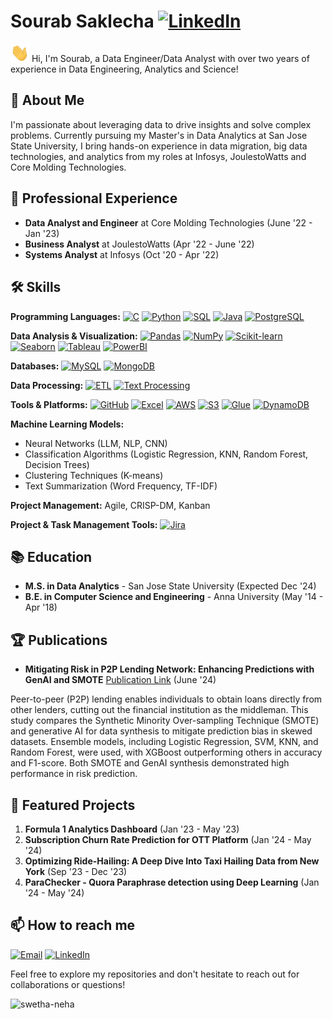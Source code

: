 # Sourab Saklecha [![LinkedIn](https://img.shields.io/badge/LinkedIn-%230A66C2.svg?style=for-the-badge&logo=linkedin&logoColor=white)](https://www.linkedin.com/in/swetha-neha/)

<img src="https://raw.githubusercontent.com/ABSphreak/ABSphreak/master/gifs/Hi.gif" width="30px"> Hi, I'm Sourab, a Data Engineer/Data Analyst with over two years of experience in Data Engineering, Analytics and Science!

## 🚀 About Me
I'm passionate about leveraging data to drive insights and solve complex problems. Currently pursuing my Master's in Data Analytics at San Jose State University, I bring hands-on experience in data migration, big data technologies, and analytics from my roles at Infosys, JoulestoWatts and Core Molding Technologies.

## 💼 Professional Experience
- **Data Analyst and Engineer** at Core Molding Technologies (June '22 - Jan '23)
- **Business Analyst** at JoulestoWatts (Apr '22 - June '22)
- **Systems Analyst** at Infosys (Oct '20 - Apr '22)


## 🛠 Skills

****Programming Languages:****
[![C](https://img.shields.io/badge/C-%2300599C.svg?style=for-the-badge&logo=cplusplus&logoColor=white)](https://en.wikipedia.org/wiki/C_(programming_language))
[![Python](https://img.shields.io/badge/Python-FFD43B?style=for-the-badge&logo=python&logoColor=darkgreen)](https://www.python.org)
[![SQL](https://img.shields.io/badge/SQL-%23404d59.svg?style=for-the-badge)](https://www.mysql.com/)
[![Java](https://img.shields.io/badge/java-%23ED8B00.svg?style=for-the-badge&logo=openjdk&logoColor=white)](https://www.java.com/en/)
[![PostgreSQL](https://img.shields.io/badge/PostgreSQL-%233C54A1.svg?style=for-the-badge&logo=postgresql&logoColor=white)](https://www.postgresql.org)

****Data Analysis & Visualization:****
[![Pandas](https://img.shields.io/badge/Pandas-2C2D72?style=for-the-badge&logo=pandas&logoColor=white)](https://pandas.pydata.org)
[![NumPy](https://img.shields.io/badge/Numpy-777BB4?style=for-the-badge&logo=numpy&logoColor=white)](https://numpy.org)
[![Scikit-learn](https://img.shields.io/badge/scikit_learn-F7931E?style=for-the-badge&logo=scikit-learn&logoColor=white)](https://scikit-learn.org/stable/)
[![Seaborn](https://img.shields.io/badge/Seaborn-%23007A8A.svg?style=for-the-badge&logo=seaborn&logoColor=white)](https://seaborn.pydata.org)
[![Tableau](https://img.shields.io/badge/Tableau-%23E97627.svg?style=for-the-badge&logo=tableau&logoColor=white)](https://www.tableau.com)
[![PowerBI](https://img.shields.io/badge/PowerBI-%23F2C811.svg?style=for-the-badge&logo=powerbi&logoColor=black)](https://powerbi.microsoft.com)

****Databases:****
[![MySQL](https://img.shields.io/badge/MySQL-%234479A1.svg?style=for-the-badge&logo=mysql&logoColor=white)](https://www.mysql.com/)
[![MongoDB](https://img.shields.io/badge/MongoDB-%234ea94b.svg?style=for-the-badge&logo=mongodb&logoColor=white)](https://www.mongodb.com)

****Data Processing:****
[![ETL](https://img.shields.io/badge/ETL-%23F7C6C7.svg?style=for-the-badge&logo=apache-airflow&logoColor=black)](https://en.wikipedia.org/wiki/Extract,_transform,_load)
[![Text Processing](https://img.shields.io/badge/Text%20Processing-%23F2C811.svg?style=for-the-badge&logo=python&logoColor=black)](https://en.wikipedia.org/wiki/Text_mining)

****Tools & Platforms:****
[![GitHub](https://img.shields.io/badge/GitHub-%23181717.svg?style=for-the-badge&logo=github&logoColor=white)](https://github.com)
[![Excel](https://img.shields.io/badge/Excel-%2314347E.svg?style=for-the-badge&logo=microsoft-excel&logoColor=white)](https://www.microsoft.com/en-us/microsoft-365/excel)
[![AWS](https://img.shields.io/badge/AWS-%23FF9900.svg?style=for-the-badge&logo=amazonaws&logoColor=white)](https://aws.amazon.com)
[![S3](https://img.shields.io/badge/AWS%20S3-%23F5A623.svg?style=for-the-badge&logo=amazon-s3&logoColor=white)](https://aws.amazon.com/s3/)
[![Glue](https://img.shields.io/badge/AWS%20Glue-%23F5A623.svg?style=for-the-badge&logo=amazon-glue&logoColor=white)](https://aws.amazon.com/glue/)
[![DynamoDB](https://img.shields.io/badge/AWS%20DynamoDB-%230B4F4F.svg?style=for-the-badge&logo=amazon-dynamodb&logoColor=white)](https://aws.amazon.com/dynamodb/)

****Machine Learning Models:**** 
- Neural Networks (LLM, NLP, CNN)
- Classification Algorithms (Logistic Regression, KNN, Random Forest, Decision Trees)
- Clustering Techniques (K-means)
- Text Summarization (Word Frequency, TF-IDF)
  
****Project Management:**** Agile, CRISP-DM, Kanban

****Project & Task Management Tools:**** [![Jira](https://img.shields.io/badge/Jira-%230005FF.svg?style=for-the-badge&logo=jira&logoColor=white)](https://www.atlassian.com/software/jira)

## 📚 Education
- **M.S. in Data Analytics** - San Jose State University (Expected Dec '24)
- **B.E. in Computer Science and Engineering** - Anna University (May '14 - Apr '18)

## 🏆 Publications
- **Mitigating Risk in P2P Lending Network: Enhancing Predictions with GenAI and SMOTE** [Publication Link](https://iecscience.org/jpapers/178) (June '24)

Peer-to-peer (P2P) lending enables individuals to obtain loans directly from other lenders, cutting out the financial institution as the middleman. This study compares the Synthetic Minority Over-sampling Technique (SMOTE) and generative AI for data synthesis to mitigate prediction bias in skewed datasets. Ensemble models, including Logistic Regression, SVM, KNN, and Random Forest, were used, with XGBoost outperforming others in accuracy and F1-score. Both SMOTE and GenAI synthesis demonstrated high performance in risk prediction.

## 🌟 Featured Projects
1. **Formula 1 Analytics Dashboard** (Jan '23 - May '23)
2. **Subscription Churn Rate Prediction for OTT Platform** (Jan '24 - May '24)
3. **Optimizing Ride-Hailing: A Deep Dive Into Taxi Hailing Data from New York** (Sep '23 - Dec '23)
4. **ParaChecker - Quora Paraphrase detection using Deep Learning** (Jan '24 - May '24)

## 📫 How to reach me
[![Email](https://img.shields.io/badge/Email-%23D14836.svg?style=for-the-badge&logo=gmail&logoColor=white)](mailto:saklechasourab@gmail.com)
[![LinkedIn](https://img.shields.io/badge/LinkedIn-%230A66C2.svg?style=for-the-badge&logo=linkedin&logoColor=white)](https://www.linkedin.com/in/sourabsakleccha/)

Feel free to explore my repositories and don't hesitate to reach out for collaborations or questions!




<p align="left"> 
  <img src="https://komarev.com/ghpvc/?username=Swetha-Neha&label=Profile%20views&color=brightgreen&style=flat-square" alt="swetha-neha" />
</p>



